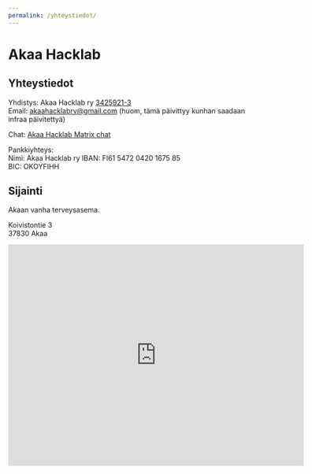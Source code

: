 ```yaml
---
permalink: /yhteystiedot/
---
```


# Akaa Hacklab

## Yhteystiedot

Yhdistys: Akaa Hacklab ry [3425921-3](https://tietopalvelu.ytj.fi/yritys/3425921-3)\
Email: [akaahacklabry@gmail.com](mailto:akaahacklabry@gmail.com) (huom, tämä päivittyy kunhan saadaan infraa päivitettyä)

Chat: [Akaa Hacklab Matrix chat](https://matrix.to/#/#akaa:hacklab.fi)

Pankkiyhteys:\
Nimi: Akaa Hacklab ry
IBAN: FI61 5472 0420 1675 85\
BIC: OKOYFIHH

## Sijainti

Akaan vanha terveysasema.

Koivistontie 3\
37830 Akaa

<iframe src="https://www.google.com/maps/embed?pb=!1m18!1m12!1m3!1d1024.12131406452!2d23.761522537248958!3d61.20622489558279!2m3!1f0!2f0!3f0!3m2!1i1024!2i768!4f13.1!3m3!1m2!1s0x468eebd58f91122d%3A0x2554d4c6e7c848bb!2sKoivistontie%203%2C%2037830%20Viiala!5e0!3m2!1sen!2sfi!4v1716801671882!5m2!1sen!2sfi" width="600" height="450" style="border:0;" allowfullscreen="" loading="lazy" referrerpolicy="no-referrer-when-downgrade"></iframe>

